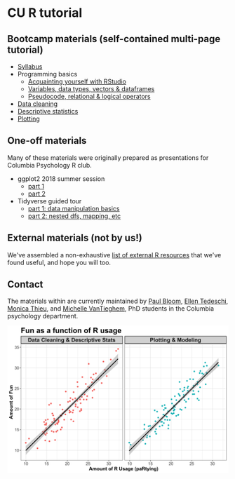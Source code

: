 # CU R tutorial

## Bootcamp materials (self-contained multi-page tutorial)

* [Syllabus](syllabus.html)
* Programming basics
    + [Acquainting yourself with RStudio](1_programming/lessonPart0.html)
    + [Variables, data types, vectors & dataframes](1_programming/lessonPart1.html)
    + [Pseudocode, relational & logical operators](1_programming/lessonPart2.html)
* [Data cleaning](2_dataCleaning/DataCleaning_Code.html)
* [Descriptive statistics](3_descriptives/Descriptives_Code.html)
* [Plotting](4_plotting/plotting_tutorial.html)

## One-off materials

Many of these materials were originally prepared as presentations for Columbia Psychology R club.

* ggplot2 2018 summer session
  + [part 1](extraTutorials/ggplotExtra/ggplot_summer2018_part1.html)
  + [part 2](extraTutorials/ggplotExtra/ggplot_summer2018_part2.html)
* Tidyverse guided tour
  + [part 1: data manipulation basics](extraTutorials/tidyverseGuide/tidyguide_1.html)
  + [part 2: nested dfs, mapping, etc](extraTutorials/tidyverseGuide/tidyguide_2.html)

## External materials (not by us!)

We've assembled a non-exhaustive [list of external R resources](extResources/useful_websites.html) that we've found useful, and hope you will too.

## Contact

The materials within are currently maintained by [Paul Bloom](https://github.com/pab2163), [Ellen Tedeschi](https://github.com/etedeschi), [Monica Thieu](https://github.com/monicathieu), and [Michelle VanTieghem](https://github.com/mvantieghem), PhD students in the Columbia psychology department. 


![plotting is fun!](websiteFiles/funplot.png)

